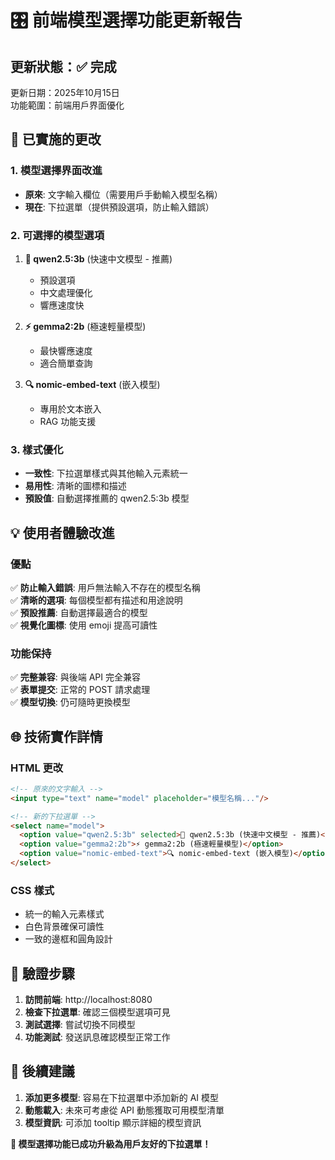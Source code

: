 # 🎛️ 前端模型選擇功能更新報告

## 更新狀態：✅ 完成

更新日期：2025年10月15日  
功能範圍：前端用戶界面優化  

## 🔄 已實施的更改

### 1. 模型選擇界面改進
- **原來**: 文字輸入欄位（需要用戶手動輸入模型名稱）
- **現在**: 下拉選單（提供預設選項，防止輸入錯誤）

### 2. 可選擇的模型選項
1. **🚀 qwen2.5:3b** (快速中文模型 - 推薦)
   - 預設選項
   - 中文處理優化
   - 響應速度快

2. **⚡ gemma2:2b** (極速輕量模型)
   - 最快響應速度
   - 適合簡單查詢

3. **🔍 nomic-embed-text** (嵌入模型)
   - 專用於文本嵌入
   - RAG 功能支援

### 3. 樣式優化
- **一致性**: 下拉選單樣式與其他輸入元素統一
- **易用性**: 清晰的圖標和描述
- **預設值**: 自動選擇推薦的 qwen2.5:3b 模型

## 💡 使用者體驗改進

### 優點
✅ **防止輸入錯誤**: 用戶無法輸入不存在的模型名稱  
✅ **清晰的選項**: 每個模型都有描述和用途說明  
✅ **預設推薦**: 自動選擇最適合的模型  
✅ **視覺化圖標**: 使用 emoji 提高可讀性  

### 功能保持
✅ **完整兼容**: 與後端 API 完全兼容  
✅ **表單提交**: 正常的 POST 請求處理  
✅ **模型切換**: 仍可隨時更換模型  

## 🌐 技術實作詳情

### HTML 更改
```html
<!-- 原來的文字輸入 -->
<input type="text" name="model" placeholder="模型名稱..."/>

<!-- 新的下拉選單 -->
<select name="model">
  <option value="qwen2.5:3b" selected>🚀 qwen2.5:3b (快速中文模型 - 推薦)</option>
  <option value="gemma2:2b">⚡ gemma2:2b (極速輕量模型)</option>
  <option value="nomic-embed-text">🔍 nomic-embed-text (嵌入模型)</option>
</select>
```

### CSS 樣式
- 統一的輸入元素樣式
- 白色背景確保可讀性
- 一致的邊框和圓角設計

## 🎯 驗證步驟

1. **訪問前端**: http://localhost:8080
2. **檢查下拉選單**: 確認三個模型選項可見
3. **測試選擇**: 嘗試切換不同模型
4. **功能測試**: 發送訊息確認模型正常工作

## 🚀 後續建議

1. **添加更多模型**: 容易在下拉選單中添加新的 AI 模型
2. **動態載入**: 未來可考慮從 API 動態獲取可用模型清單
3. **模型資訊**: 可添加 tooltip 顯示詳細的模型資訊

**🎊 模型選擇功能已成功升級為用戶友好的下拉選單！**